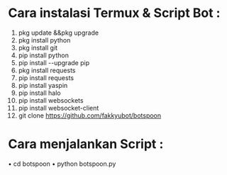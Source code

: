 # Cara instalasi Termux & Script Bot :
1. pkg update &&pkg upgrade
2. pkg install python
3. pkg install git
4. pip install python
5. pip install --upgrade pip
6. pkg install requests
7. pip install requests
8. pip install yaspin
9. pip install halo
10. pip install websockets
11. pip install websocket-client
12. git clone https://github.com/fakkyubot/botspoon

# Cara menjalankan Script :
• cd botspoon
• python botspoon.py
